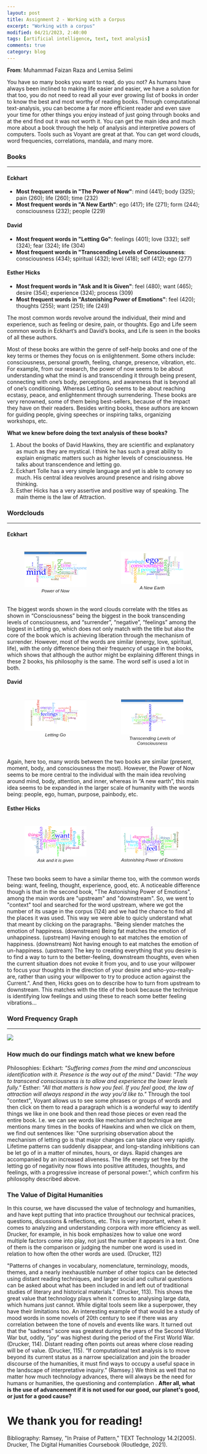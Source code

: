 ```yaml
---
layout: post
title: Assignment 2 - Working with a Corpus
excerpt: "Working with a corpus"
modified: 04/21/2023, 2:40:00
tags: [artificial intelligence, text, text analysis]
comments: true
category: blog
---
```

**From**: Muhammad Faizan Raza and Lemisa Selimi

You have so many books you want to read, do you not? As humans have always been inclined to making life easier and easier, we have a solution for that too, you do not need to read all your ever growing list of books in order to know the best and most worthy of reading books. 
Through computational text-analysis, you can become a far more efficient reader and even save your time for other things you enjoy instead of just going through books and at the end find out it was not worth it. You can get the main idea and much more about a book through the help of analysis and interpretive powers of computers. Tools such as Voyant are great at that. You can get word clouds, word frequencies, correlations, mandala, and many more. 

### Books 
___
#### Eckhart
- **Most frequent words in "The Power of Now"**: mind (441); body (325); pain (260); life (260); time (232)
- **Most frequent words in "A New Earth"**: ego (417); life (271); form (244); consciousness (232); people (229)


#### David
- **Most frequent words in "Letting Go"**: feelings (401); love (332); self (324); fear (324); life (304)
- **Most frequent words in "Transcending Levels of Consciousness**: consciousness (434); spiritual (432); level (418); self (412); ego (277)

#### Esther Hicks
- **Most frequent words in "Ask and It is Given"**: feel (480); want (465); desire (354); experience (324); process (309)
- **Most frequent words in "Astonishing Power of Emotions"**: feel (420); thoughts (255); want (251); life (249)

The most common words revolve around the individual, their mind and experience, such as feeling or desire, pain, or thoughts. Ego and Life seem common words in Eckhart’s and David’s books, and Life is seen in the books of all these authors. 

Most of these books are within the genre of self-help books and one of the key terms or themes they focus on is enlightenment. Some others include: consciousness, personal growth, feeling, change, presence, vibration, etc. For example, from our research, the power of now seems to be about understanding what the mind is and transcending it through being present, connecting with one’s body, perceptions, and awareness that is beyond all of one’s conditioning. Whereas Letting Go seems to be about reaching ecstasy, peace, and enlightenment through surrendering. These books are very renowned, some of them being best-sellers, because of the impact they have on their readers. Besides writing books, these authors are known for guiding people, giving speeches or inspiring talks, organizing workshops, etc. 

**What we knew before doing the text analysis of these books?**
1. About the books of David Hawkins, they are scientific and explanatory as much as they are mystical. I think he has such a great ability to explain enigmatic matters such as higher levels of consciousness. He talks about transcendence and letting go.
2. Eckhart Tolle has a very simple language and yet is able to convey so much. His central idea revolves around presence and rising above thinking.
3. Esther Hicks has a very assertive and positive way of speaking. The main theme is the law of Attraction. 


### Wordclouds
___

#### Eckhart

<div class="row" style="display:flex;">
    <div class="column" style="flex: 50%; padding:5px">
        <figure style="text-align:center;">
            <img src="/images/Power of Now.png"/>
            <figcaption style=" font: italic smaller sans-serif;">Power of Now</figcaption>
        </figure>
    </div>
     <div class="column" style="flex:50%; padding:5px">
        <figure style="text-align:center;">
            <img src="/images/a new earth.png"/>
            <figcaption style="font: italic smaller sans-serif;">A New Earth</figcaption>
        </figure>
    </div>
</div>

The biggest words shown in the word clouds correlate with the titles as shown in “Consciousness” being the biggest in the book transcending levels of consciousness, and “surrender”, “negative”, “feelings” among the biggest in Letting go, which does not only match with the title but also the core of the book which is achieving liberation through the mechanism of surrender. However, most of the words are similar (energy, love, spiritual, life), with the only difference being their frequency of usage in the books, which shows that although the author might be explaining different things in these 2 books, his philosophy is the same. The word self is used a lot in both. 


#### David

<div class="row" style="display:flex;">
    <div class="column" style="flex: 50%; padding:5px">
        <figure style="text-align:center;">
            <img src="/images/Letting go.png"/>
            <figcaption style=" font: italic smaller sans-serif;">Letting Go</figcaption>
        </figure>
    </div>
     <div class="column" style="flex:50%; padding:5px">
        <figure style="text-align:center;">
            <img src="/images/T levels of consciousness.png"/>
            <figcaption style="font: italic smaller sans-serif;">Transcending Levels of Consciousness</figcaption>
        </figure>
    </div>
</div>

Again, here too, many words between the two books are similar (present, moment, body, and consciousness the most). However, the Power of Now seems to be more central to the individual with the main idea revolving around mind, body, attention, and inner, whereas in “A new earth”, this main idea seems to be expanded in the larger scale of humanity with the words being: people, ego, human, purpose, painbody, etc. 

#### Esther Hicks

<div class="row" style="display:flex;">
    <div class="column" style="flex: 50%; padding:5px">
        <figure style="text-align:center;">
            <img src="/images/ask and it is given.png"/>
            <figcaption style=" font: italic smaller sans-serif;">Ask and it is given</figcaption>
        </figure>
    </div>
     <div class="column" style="flex:50%; padding:5px">
        <figure style="text-align:center;">
            <img src="/images/astonishing power of emotions.png"/>
            <figcaption style="font: italic smaller sans-serif;">Astonishing Power of Emotions</figcaption>
        </figure>
    </div>
</div>

These two books seem to have a similar theme too, with the common words being: want, feeling, thought, experience, good, etc. A noticeable difference though is that in the second book, "The Astonishing Power of Emotions", among the main words are "upstream" and "downstream". So, we went to "context" tool and searched for the word upstream, where we got the number of its usage in the corpus (124) and we had the chance to find all the places it was used. This way we were able to quicly understand what that meant by clicking on the paragraphs. 
"Being slender matches the emotion of happiness. (downstream)
Being fat matches the emotion of unhappiness. (upstream)
Having enough to eat matches the emotion of happiness. (downstream)
Not having enough to eat matches the emotion of un-happiness. (upstream)
The key to creating everything that you desire is to find a way to turn to the better-feeling,
downstream thoughts, even when the current situation does not evoke it from you, and
to use your
willpower to focus your thoughts in the direction of your desire and who-you-really-are,
rather than
using your willpower to try to produce action against the Current.". And then, Hicks goes on to describe how to turn from upstream to downstream. This matches with the title of the book because the technique is identifying low feelings and using these to reach some better feeling vibrations...


### Word Frequency Graph
___
<img src="/image/word frequency graph/00004b.png"/>

### How much do our findings match what we knew before
Philosophies: 
Eckhart: _"Suffering comes from the mind and unconscious identification with it. Presence is the way out of the mind."_ 
David: _"The way to transcend consciousness is to allow and experience the lower levels fully."_
Esther: _"All that matters is how you feel. If you feel good, the law of attraction will always respond in the way you’d like to."_ 
Through the tool "context", Voyant allows us to see some phrases or groups of words and then click on them to read a paragraph which is a wonderful way to identify things we like in one book and then read those pieces or even read the entire book. I.e. we can see words like mechanism and technique are mentions many times in the books of Hawkins and when we click on them, we find out sentences like: "One surprising observation about the mechanism of letting go is that major changes can take place very rapidly. Lifetime patterns can suddenly disappear, and long-standing inhibitions can be let go of in a matter of minutes, hours, or days. Rapid changes are accompanied by an increased aliveness. The life energy set free by the letting go of negativity now flows into positive attitudes, thoughts, and feelings, with a progressive increase of personal power.", which confirm his philosophy described above.

### The Value of Digital Humanities
In this course, we have discussed the value of technology and humanities, and have kept putting that into practice throughout our technical pracices, questions, dicussions & reflections, etc. This is very important, when it comes to analyzing and understanding corpora with more efficiency as well. Drucker, for example, in his book emphasizes how to value one word multiple factors come into play, not just the number it appears in a text. One of them is the comparison or judging the number one word is used in relation to how often the other words are used.  (Drucker, 112)

"Patterns of changes in vocabulary, nomenclature, terminology, moods, themes, and a nearly inexhaustible number of other topics can be detected using distant reading techniques, and larger social and cultural questions can be asked about what has been included in and left out of traditional studies of literary and historical materials." (Drucker, 113). This shows the great value that technology plays when it comes to analysing large data, which humans just cannot. While digital tools seem like a superpower, they have their limitations too. 
An interesting example of that would be a study of mood words in some novels of 20th century to see if there was any correlation between the tone of novels and events like wars. It turned out that the “sadness” score was greatest during the years of the Second World War but, oddly, “joy” was highest during the period of the First World War. (Drucker, 114). Distant reading often points out areas where close reading will be of value. (Drucker, 115). “If computational text analysis is to move beyond its current status as a narrow specialization and join the broader discourse of the humanities, it must find ways to occupy a useful space in the landscape of interpretative inquiry.” (Ramsey.) We think as well that no matter how much technology advances, there will always be the need for humans or humanities, the questioning and contemplation . **After all, what is the use of advancement if it is not used for our good, our planet's good, or just for a good cause?**


# We thank you for reading!


Bibliography:
Ramsey, "In Praise of Pattern," TEXT Technology 14.2(2005). 
Drucker, The Digital Humanities Coursebook (Routledge, 2021).
